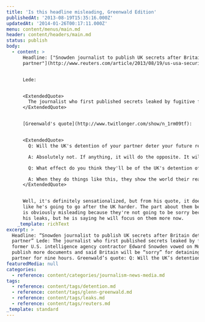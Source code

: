 ```yaml
---
title: 'Is this headline misleading, Greenwald Edition'
publishedAt: '2013-08-19T15:35:16.000Z'
updatedAt: '2014-01-26T00:17:11.000Z'
menu: content/menus/main.md
header: content/headers/main.md
status: publish
body:
  - content: >
      Headline: ["Snowden journalist to publish UK secrets after Britain detains
      partner"](http://www.reuters.com/article/2013/08/19/us-usa-security-snowden-brazil-idUSBRE97I0LZ20130819)


      Lede:


      <ExtendedQuote>
        The journalist who first published secrets leaked by fugitive former U.S. intelligence agency contractor Edward Snowden vowed on Monday to publish more documents and said Britain will be "sorry" for detaining his partner for nine hours.
      </ExtendedQuote>


      [Greenwald's quote](http://www.twitlonger.com/show/n_1rm09tf):


      <ExtendedQuote>
        Q: Will the UK's detention of your partner deter your future reporting?

        A: Absolutely not. If anything, it will do the opposite. It will embolden me: I have many more documents to report on, including ones about the UK, where I'll now focus more. I will be more aggressive, not less, in reporting.

        Q: What effect do you think they'll be of the UK's detention of your partner?

        A: When they do things like this, they show the world their real character. It'll backfire. I think they'll come to regret it.
      </ExtendedQuote>


      Well, it's definitely sensationalized, but from his quote, it does sound
      like he's going to go after the UK harder. The part about them being sorry
      is obviously misleading because they're not going to be sorry because of
      his leaks, but he is saying he will focus on them more now.
    _template: richText
excerpt: >
  Headline: “Snowden journalist to publish UK secrets after Britain detains
  partner” Lede: The journalist who first published secrets leaked by fugitive
  former U.S. intelligence agency contractor Edward Snowden vowed on Monday to
  publish more documents and said Britain will be “sorry” for detaining his
  partner for nine hours. Greenwald’s quote: Q: Will the UK’s detention \[…]
featuredMedia: null
categories:
  - reference: content/categories/journalism-news-media.md
tags:
  - reference: content/tags/detention.md
  - reference: content/tags/glenn-greenwald.md
  - reference: content/tags/leaks.md
  - reference: content/tags/reuters.md
_template: standard
---
```



